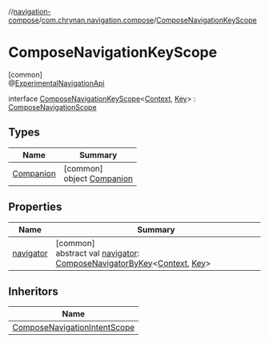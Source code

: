 //[navigation-compose](../../../index.md)/[com.chrynan.navigation.compose](../index.md)/[ComposeNavigationKeyScope](index.md)

# ComposeNavigationKeyScope

[common]\
@[ExperimentalNavigationApi](../../../../navigation-core/navigation-core/com.chrynan.navigation/-experimental-navigation-api/index.md)

interface [ComposeNavigationKeyScope](index.md)&lt;[Context](index.md), [Key](index.md)&gt; : [ComposeNavigationScope](../-compose-navigation-scope/index.md)

## Types

| Name | Summary |
|---|---|
| [Companion](-companion/index.md) | [common]<br>object [Companion](-companion/index.md) |

## Properties

| Name | Summary |
|---|---|
| [navigator](navigator.md) | [common]<br>abstract val [navigator](navigator.md): [ComposeNavigatorByKey](../-compose-navigator-by-key/index.md)&lt;[Context](index.md), [Key](index.md)&gt; |

## Inheritors

| Name |
|---|
| [ComposeNavigationIntentScope](../-compose-navigation-intent-scope/index.md) |
